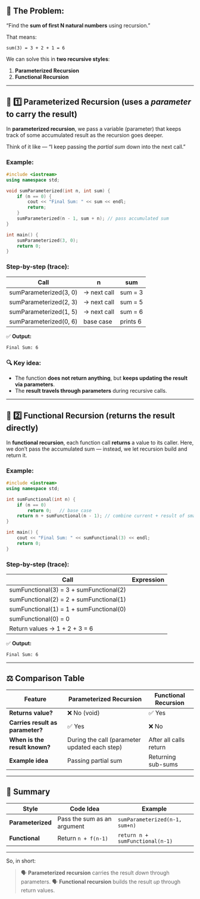 ## 🧠 The Problem:

“Find the **sum of first N natural numbers** using recursion.”

That means:

```
sum(3) = 3 + 2 + 1 = 6
```

We can solve this in **two recursive styles**:

1. **Parameterized Recursion**
2. **Functional Recursion**

---

## 🧩 1️⃣ Parameterized Recursion (uses a *parameter* to carry the result)

In **parameterized recursion**, we pass a variable (parameter) that keeps track of some accumulated result as the recursion goes deeper.

Think of it like — “I keep passing the *partial sum* down into the next call.”

### Example:

```cpp
#include <iostream>
using namespace std;

void sumParameterized(int n, int sum) {
    if (n == 0) {
        cout << "Final Sum: " << sum << endl;
        return;
    }
    sumParameterized(n - 1, sum + n); // pass accumulated sum
}

int main() {
    sumParameterized(3, 0);
    return 0;
}
```

### Step-by-step (trace):

| Call                   | n           | sum      |
| ---------------------- | ----------- | -------- |
| sumParameterized(3, 0) | → next call | sum = 3  |
| sumParameterized(2, 3) | → next call | sum = 5  |
| sumParameterized(1, 5) | → next call | sum = 6  |
| sumParameterized(0, 6) | base case   | prints 6 |

✅ **Output:**

```
Final Sum: 6
```

### 🔍 Key idea:

* The function **does not return anything**, but **keeps updating the result via parameters**.
* The **result travels through parameters** during recursive calls.

---

## 🧮 2️⃣ Functional Recursion (returns the result directly)

In **functional recursion**, each function call **returns** a value to its caller.
Here, we don’t pass the accumulated sum — instead, we let recursion build and return it.

### Example:

```cpp
#include <iostream>
using namespace std;

int sumFunctional(int n) {
    if (n == 0)
        return 0;   // base case
    return n + sumFunctional(n - 1); // combine current + result of smaller problem
}

int main() {
    cout << "Final Sum: " << sumFunctional(3) << endl;
    return 0;
}
```

### Step-by-step (trace):

| Call                                    | Expression |
| --------------------------------------- | ---------- |
| sumFunctional(3) = 3 + sumFunctional(2) |            |
| sumFunctional(2) = 2 + sumFunctional(1) |            |
| sumFunctional(1) = 1 + sumFunctional(0) |            |
| sumFunctional(0) = 0                    |            |
| Return values → 1 + 2 + 3 = 6           |            |

✅ **Output:**

```
Final Sum: 6
```

---

## ⚖️ Comparison Table

| Feature                          | Parameterized Recursion                       | Functional Recursion   |
| -------------------------------- | --------------------------------------------- | ---------------------- |
| **Returns value?**               | ❌ No (void)                                   | ✅ Yes                  |
| **Carries result as parameter?** | ✅ Yes                                         | ❌ No                   |
| **When is the result known?**    | During the call (parameter updated each step) | After all calls return |
| **Example idea**                 | Passing partial sum                           | Returning sub-sums     |

---

## 🧠 Summary

| Style             | Code Idea                   | Example                         |
| ----------------- | --------------------------- | ------------------------------- |
| **Parameterized** | Pass the sum as an argument | `sumParameterized(n-1, sum+n)`  |
| **Functional**    | Return `n + f(n-1)`         | `return n + sumFunctional(n-1)` |

---

So, in short:

> 🗣️ **Parameterized recursion** carries the result *down* through parameters.
> 🗣️ **Functional recursion** builds the result *up* through return values.

